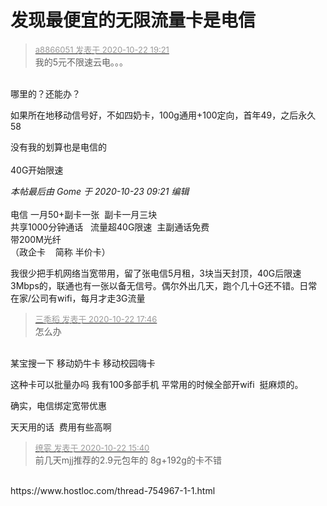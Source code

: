 # 发现最便宜的无限流量卡是电信


<div class="quote"><blockquote><font size="2"><a href="https://www.hostloc.com/forum.php?mod=redirect&amp;goto=findpost&amp;pid=9337540&amp;ptid=757178" target="_blank"><font color="#999999">a8866051 发表于 2020-10-22 19:21</font></a></font><br />
我的5元不限速云电。。。</blockquote></div><br />
哪里的？还能办？

如果所在地移动信号好，不如四奶卡，100g通用+100定向，首年49，之后永久58

没有我的划算也是电信的<br />
<br />
40G开始限速

<i class="pstatus"> 本帖最后由 Gome 于 2020-10-23 09:21 编辑 </i><br />
<br />
电信 一月50+副卡一张&nbsp;&nbsp;副卡一月三块<br />
共享1000分钟通话&nbsp; &nbsp;流量超40G限速&nbsp;&nbsp;主副通话免费<br />
带200M光纤<br />
（政企卡&nbsp; &nbsp; 简称 半价卡）

我很少把手机网络当宽带用，留了张电信5月租，3块当天封顶，40G后限速3Mbps的，联通也有一张以备无信号。偶尔外出几天，跑个几十G还不错。日常在家/公司有wifi，每月才走3G流量

<div class="quote"><blockquote><font size="2"><a href="https://www.hostloc.com/forum.php?mod=redirect&amp;goto=findpost&amp;pid=9337046&amp;ptid=757178" target="_blank"><font color="#999999">三季稻 发表于 2020-10-22 17:46</font></a></font><br />
怎么办</blockquote></div><br />
某宝搜一下 移动奶牛卡 移动校园嗨卡

这种卡可以批量办吗 我有100多部手机 平常用的时候全部开wifi&nbsp;&nbsp;挺麻烦的。

确实，电信绑定宽带优惠

天天用的话&nbsp;&nbsp;费用有些高啊 

<div class="quote"><blockquote><font size="2"><a href="https://www.hostloc.com/forum.php?mod=redirect&amp;goto=findpost&amp;pid=9336282&amp;ptid=757178" target="_blank"><font color="#999999">缭雾 发表于 2020-10-22 15:40</font></a></font><br />
前几天mjj推荐的2.9元包年的 8g+192g的卡不错</blockquote></div><br />
https://www.hostloc.com/thread-754967-1-1.html
